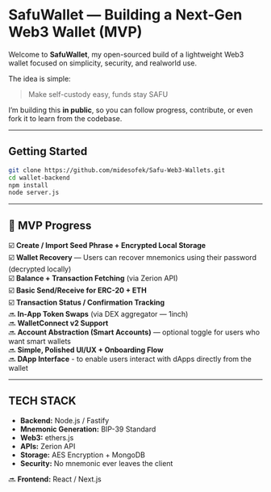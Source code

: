# SafuWallet — Building a Next-Gen Web3 Wallet (MVP)

Welcome to **SafuWallet**, my open-sourced build of a lightweight Web3 wallet focused on simplicity, security, and realworld use.

The idea is simple:

> Make self-custody easy, funds stay SAFU

I’m building this **in public**, so you can follow progress, contribute, or even fork it to learn from the codebase.

---

## Getting Started

```bash
git clone https://github.com/midesofek/Safu-Web3-Wallets.git
cd wallet-backend
npm install
node server.js
```

---

## 🚀 MVP Progress

☑️ **Create / Import Seed Phrase + Encrypted Local Storage**  
☑️ **Wallet Recovery** — Users can recover mnemonics using their password (decrypted locally)  
☑️ **Balance + Transaction Fetching** (via Zerion API)  
☑️ **Basic Send/Receive for ERC-20 + ETH**  
☑️ **Transaction Status / Confirmation Tracking**  
🔜 **In-App Token Swaps** (via DEX aggregator — 1inch)  
🔜 **WalletConnect v2 Support**  
🔜 **Account Abstraction (Smart Accounts)** — optional toggle for users who want smart wallets  
🔜 **Simple, Polished UI/UX + Onboarding Flow**  
🔜 **DApp Interface** - to enable users interact with dApps directly from the wallet

---

## TECH STACK

- **Backend:** Node.js / Fastify
- **Mnemonic Generation:** BIP-39 Standard
- **Web3:** ethers.js
- **APIs:** Zerion API
- **Storage:** AES Encryption + MongoDB
- **Security:** No mnemonic ever leaves the client

🔜 **Frontend:** React / Next.js
